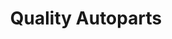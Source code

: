 ---
title: "Quality Autoparts"
url: /santa-cruz-de-la-sierra/quality-autoparts/
shop: piezas de automóviles
---